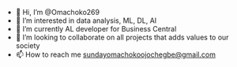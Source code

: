 - 👋 Hi, I’m @Omachoko269
- 👀 I’m interested in data analysis, ML, DL, AI
- 🌱 I’m currently AL developer for Business Central
- 💞️ I’m looking to collaborate on all projects that adds values to our society
- 📫 How to reach me sundayomachokoojochegbe@gmail.com

<!---
Omachoko269/Omachoko269 is a ✨ special ✨ repository because its `README.md` (this file) appears on your GitHub profile.
You can click the Preview link to take a look at your changes.
--->
